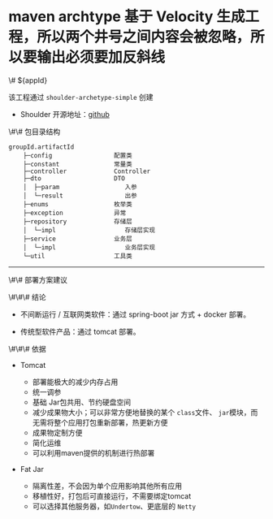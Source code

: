 # maven archtype 基于 Velocity 生成工程，所以两个井号之间内容会被忽略，所以要输出必须要加反斜线 #

\\# ${appId}

该工程通过 `shoulder-archetype-simple` 创建

- Shoulder 开源地址：[github](https://github.com/ChinaLym/shoulder-framework)

\\#\\# 包目录结构

```
groupId.artifactId
    ├─config                 配置类
    ├─constant               常量类
    ├─controller             Controller
    ├─dto                    DTO
    │  ├─param                  入参
    │  └─result                 出参
    ├─enums                  枚举类
    ├─exception              异常
    ├─repository             存储层
    │  └─impl                   存储层实现
    ├─service                业务层
    │  └─impl                   业务层实现
    └─util                   工具类
```

---

\\#\\# 部署方案建议

\\#\\#\\# 结论

* 不间断运行 / 互联网类软件：通过 spring-boot jar 方式 + docker 部署。

* 传统型软件产品：通过 tomcat 部署。

\\#\\#\\# 依据

* Tomcat
    * 部署能极大的减少内存占用
    * 统一调参
    * 基础 Jar包共用、节约硬盘空间
    * 减少成果物大小；可以非常方便地替换的某个 `class`文件、 `jar`模块，而无需将整个应用打包重新部署，热更新方便
    * 成果物定制方便
    * 简化运维
    * 可以利用maven提供的机制进行热部署

* Fat Jar
    * 隔离性差，不会因为单个应用影响其他所有应用
    * 移植性好，打包后可直接运行，不需要绑定tomcat
    * 可以选择其他服务器，如`Undertow`、更底层的 `Netty`


